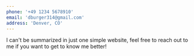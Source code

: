 ```yaml
---
phone: '+49 1234 5678910'
email: 'dburger314@gmail.com'
address: 'Denver, CO'
---
```


I can't be summarized in just one simple website, feel free to reach out to me if you want to get to know me better! 
